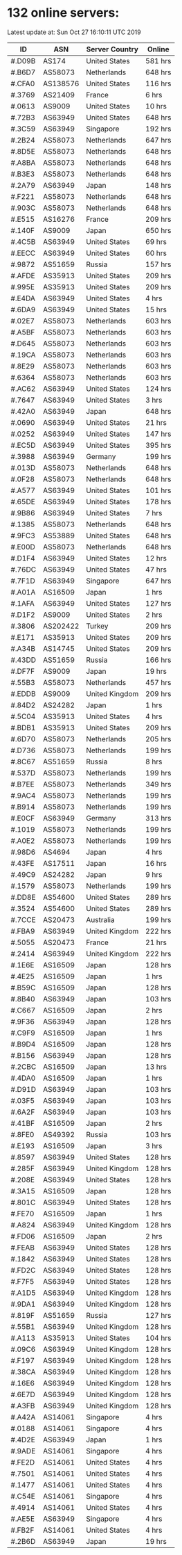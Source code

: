 # 132 online servers:

Latest update at: Sun Oct 27 16:10:11 UTC 2019

| ID | ASN | Server Country | Online |
| -- | --- | -------------- | ------ |
| #.D09B | AS174 | United States | 581 hrs |
| #.B6D7 | AS58073 | Netherlands | 648 hrs |
| #.CFA0 | AS138576 | United States | 116 hrs |
| #.3769 | AS21409 | France | 6 hrs |
| #.0613 | AS9009 | United States | 10 hrs |
| #.72B3 | AS63949 | United States | 648 hrs |
| #.3C59 | AS63949 | Singapore | 192 hrs |
| #.2B24 | AS58073 | Netherlands | 647 hrs |
| #.8D5E | AS58073 | Netherlands | 648 hrs |
| #.A8BA | AS58073 | Netherlands | 648 hrs |
| #.B3E3 | AS58073 | Netherlands | 648 hrs |
| #.2A79 | AS63949 | Japan | 148 hrs |
| #.F221 | AS58073 | Netherlands | 648 hrs |
| #.903C | AS58073 | Netherlands | 648 hrs |
| #.E515 | AS16276 | France | 209 hrs |
| #.140F | AS9009 | Japan | 650 hrs |
| #.4C5B | AS63949 | United States | 69 hrs |
| #.EECC | AS63949 | United States | 60 hrs |
| #.9872 | AS51659 | Russia | 157 hrs |
| #.AFDE | AS35913 | United States | 209 hrs |
| #.995E | AS35913 | United States | 209 hrs |
| #.E4DA | AS63949 | United States | 4 hrs |
| #.6DA9 | AS63949 | United States | 15 hrs |
| #.02E7 | AS58073 | Netherlands | 603 hrs |
| #.A5BF | AS58073 | Netherlands | 603 hrs |
| #.D645 | AS58073 | Netherlands | 603 hrs |
| #.19CA | AS58073 | Netherlands | 603 hrs |
| #.8E29 | AS58073 | Netherlands | 603 hrs |
| #.6364 | AS58073 | Netherlands | 603 hrs |
| #.AC62 | AS63949 | United States | 124 hrs |
| #.7647 | AS63949 | United States | 3 hrs |
| #.42A0 | AS63949 | Japan | 648 hrs |
| #.0690 | AS63949 | United States | 21 hrs |
| #.0252 | AS63949 | United States | 147 hrs |
| #.EC5D | AS63949 | United States | 395 hrs |
| #.3988 | AS63949 | Germany | 199 hrs |
| #.013D | AS58073 | Netherlands | 648 hrs |
| #.0F28 | AS58073 | Netherlands | 648 hrs |
| #.A577 | AS63949 | United States | 101 hrs |
| #.65DE | AS63949 | United States | 178 hrs |
| #.9B86 | AS63949 | United States | 7 hrs |
| #.1385 | AS58073 | Netherlands | 648 hrs |
| #.9FC3 | AS53889 | United States | 648 hrs |
| #.E00D | AS58073 | Netherlands | 648 hrs |
| #.D1F4 | AS63949 | United States | 12 hrs |
| #.76DC | AS63949 | United States | 47 hrs |
| #.7F1D | AS63949 | Singapore | 647 hrs |
| #.A01A | AS16509 | Japan | 1 hrs |
| #.1AFA | AS63949 | United States | 127 hrs |
| #.D1F2 | AS9009 | United States | 2 hrs |
| #.3806 | AS202422 | Turkey | 209 hrs |
| #.E171 | AS35913 | United States | 209 hrs |
| #.A34B | AS14745 | United States | 209 hrs |
| #.43DD | AS51659 | Russia | 166 hrs |
| #.DF7F | AS9009 | Japan | 19 hrs |
| #.55B3 | AS58073 | Netherlands | 457 hrs |
| #.EDDB | AS9009 | United Kingdom | 209 hrs |
| #.84D2 | AS24282 | Japan | 1 hrs |
| #.5C04 | AS35913 | United States | 4 hrs |
| #.BDB1 | AS35913 | United States | 209 hrs |
| #.6D70 | AS58073 | Netherlands | 205 hrs |
| #.D736 | AS58073 | Netherlands | 199 hrs |
| #.8C67 | AS51659 | Russia | 8 hrs |
| #.537D | AS58073 | Netherlands | 199 hrs |
| #.B7EE | AS58073 | Netherlands | 349 hrs |
| #.9AC4 | AS58073 | Netherlands | 199 hrs |
| #.B914 | AS58073 | Netherlands | 199 hrs |
| #.E0CF | AS63949 | Germany | 313 hrs |
| #.1019 | AS58073 | Netherlands | 199 hrs |
| #.A0E2 | AS58073 | Netherlands | 199 hrs |
| #.98D6 | AS4694 | Japan | 4 hrs |
| #.43FE | AS17511 | Japan | 16 hrs |
| #.49C9 | AS24282 | Japan | 9 hrs |
| #.1579 | AS58073 | Netherlands | 199 hrs |
| #.DD8E | AS54600 | United States | 289 hrs |
| #.3524 | AS54600 | United States | 289 hrs |
| #.7CCE | AS20473 | Australia | 199 hrs |
| #.FBA9 | AS63949 | United Kingdom | 222 hrs |
| #.5055 | AS20473 | France | 21 hrs |
| #.2414 | AS63949 | United Kingdom | 222 hrs |
| #.1E6E | AS16509 | Japan | 128 hrs |
| #.4E25 | AS16509 | Japan | 1 hrs |
| #.B59C | AS16509 | Japan | 128 hrs |
| #.8B40 | AS63949 | Japan | 103 hrs |
| #.C667 | AS16509 | Japan | 2 hrs |
| #.9F36 | AS63949 | Japan | 128 hrs |
| #.C9F9 | AS16509 | Japan | 1 hrs |
| #.B9D4 | AS16509 | Japan | 128 hrs |
| #.B156 | AS63949 | Japan | 128 hrs |
| #.2CBC | AS16509 | Japan | 13 hrs |
| #.4DA0 | AS16509 | Japan | 1 hrs |
| #.D91D | AS63949 | Japan | 103 hrs |
| #.03F5 | AS63949 | Japan | 103 hrs |
| #.6A2F | AS63949 | Japan | 103 hrs |
| #.41BF | AS16509 | Japan | 2 hrs |
| #.8FE0 | AS49392 | Russia | 103 hrs |
| #.E193 | AS16509 | Japan | 3 hrs |
| #.8597 | AS63949 | United States | 128 hrs |
| #.285F | AS63949 | United Kingdom | 128 hrs |
| #.208E | AS63949 | United States | 128 hrs |
| #.3A15 | AS16509 | Japan | 128 hrs |
| #.801C | AS63949 | United States | 128 hrs |
| #.FE70 | AS16509 | Japan | 1 hrs |
| #.A824 | AS63949 | United Kingdom | 128 hrs |
| #.FD06 | AS16509 | Japan | 2 hrs |
| #.FEAB | AS63949 | United States | 128 hrs |
| #.1842 | AS63949 | United States | 128 hrs |
| #.FD2C | AS63949 | United States | 128 hrs |
| #.F7F5 | AS63949 | United States | 128 hrs |
| #.A1D5 | AS63949 | United Kingdom | 128 hrs |
| #.9DA1 | AS63949 | United Kingdom | 128 hrs |
| #.819F | AS51659 | Russia | 127 hrs |
| #.55B1 | AS63949 | United Kingdom | 128 hrs |
| #.A113 | AS35913 | United States | 104 hrs |
| #.09C6 | AS63949 | United Kingdom | 128 hrs |
| #.F197 | AS63949 | United Kingdom | 128 hrs |
| #.38CA | AS63949 | United Kingdom | 128 hrs |
| #.16E6 | AS63949 | United Kingdom | 128 hrs |
| #.6E7D | AS63949 | United Kingdom | 128 hrs |
| #.A3FB | AS63949 | United Kingdom | 128 hrs |
| #.A42A | AS14061 | Singapore | 4 hrs |
| #.0188 | AS14061 | Singapore | 4 hrs |
| #.4D2E | AS63949 | Japan | 1 hrs |
| #.9ADE | AS14061 | Singapore | 4 hrs |
| #.FE2D | AS14061 | United States | 4 hrs |
| #.7501 | AS14061 | United States | 4 hrs |
| #.1477 | AS14061 | United States | 4 hrs |
| #.C54E | AS14061 | Singapore | 4 hrs |
| #.4914 | AS14061 | United States | 4 hrs |
| #.AE5E | AS63949 | Singapore | 4 hrs |
| #.FB2F | AS14061 | United States | 4 hrs |
| #.2B6D | AS63949 | Japan | 19 hrs |

